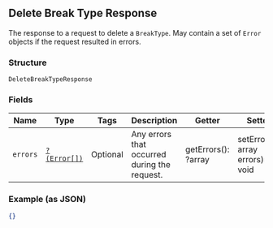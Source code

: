 ## Delete Break Type Response

The response to a request to delete a `BreakType`. May contain a set
of `Error` objects if the request resulted in errors.

### Structure

`DeleteBreakTypeResponse`

### Fields

| Name | Type | Tags | Description | Getter | Setter |
|  --- | --- | --- | --- | --- | --- |
| `errors` | [`?(Error[])`](/doc/models/error.md) | Optional | Any errors that occurred during the request. | getErrors(): ?array | setErrors(?array errors): void |

### Example (as JSON)

```json
{}
```

